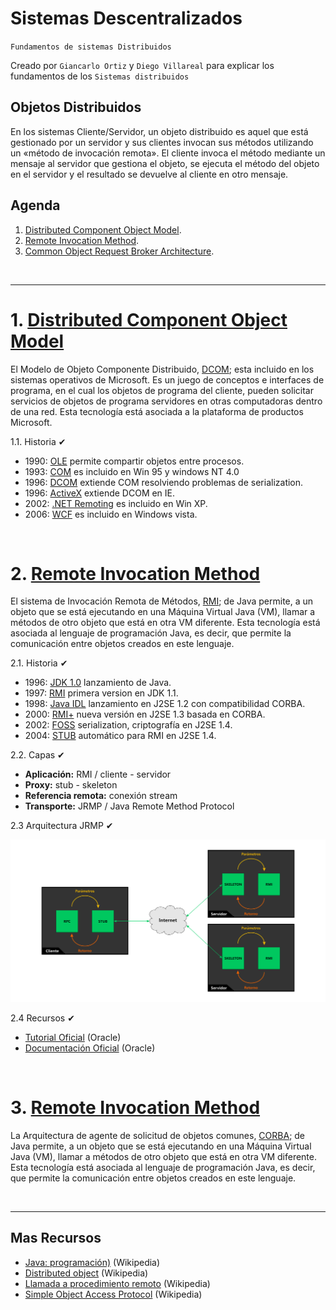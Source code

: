 # Sistemas Descentralizados
<p><code>Fundamentos de sistemas Distribuidos</code></p>
<p>Creado por <code>Giancarlo Ortiz</code> y <code>Diego Villareal</code> para explicar los fundamentos de los <code>Sistemas distribuidos</code></p>

## Objetos Distribuidos
En los sistemas Cliente/Servidor, un objeto distribuido es aquel que está gestionado por un servidor y sus clientes invocan sus métodos utilizando un «método de invocación remota». El cliente invoca el método mediante un mensaje al servidor que gestiona el objeto, se ejecuta el método del objeto en el servidor y el resultado se devuelve al cliente en otro mensaje.


## Agenda
1. [Distributed Component Object Model](#1-distributed-component-object-model).
1. [Remote Invocation Method](#2-remote-invocation-method).
1. [Common Object Request Broker Architecture](#2-common-object-request-broker-architecture).

<br>

---
# 1. [Distributed Component Object Model](#agenda)
El Modelo de Objeto Componente Distribuido, [DCOM][1]; esta incluido en los sistemas operativos de Microsoft. Es un juego de conceptos e interfaces de programa, en el cual los objetos de programa del cliente, pueden solicitar servicios de objetos de programa servidores en otras computadoras dentro de una red. Esta tecnología está asociada a la plataforma de productos Microsoft.

[1]:https://es.wikipedia.org/wiki/Modelo_de_Objetos_de_Componentes_Distribuidos


1.1. Historia ✔
* 1990: [OLE][11_1] permite compartir objetos entre procesos.
* 1993: [COM][11_2] es incluido en Win 95 y windows NT 4.0
* 1996: [DCOM][11_3] extiende COM resolviendo problemas de serialization.
* 1996: [ActiveX][11_4] extiende DCOM en IE.
* 2002: [.NET Remoting][11_5] es incluido en Win XP.
* 2006: [WCF][11_6] es incluido en Windows vista.

[11_1]:https://es.wikipedia.org/wiki/Object_Linking_and_Embedding
[11_2]:https://es.wikipedia.org/wiki/Component_Object_Model
[11_3]:https://es.wikipedia.org/wiki/Modelo_de_Objetos_de_Componentes_Distribuidos
[11_4]:https://es.wikipedia.org/wiki/ActiveX
[11_5]:https://en.m.wikipedia.org/wiki/.NET_Remoting
[11_6]:https://es.wikipedia.org/wiki/Windows_Communication_Foundation

<br>

# 2. [Remote Invocation Method](#agenda)
El sistema de Invocación Remota de Métodos, [RMI][2]; de Java permite, a un objeto que se está ejecutando en una Máquina Virtual Java (VM), llamar a métodos de otro objeto que está en otra VM diferente. Esta tecnología está asociada al lenguaje de programación Java, es decir, que permite la comunicación entre objetos creados en este lenguaje.

[2]:https://es.wikipedia.org/wiki/Java_Remote_Method_Invocation

2.1. Historia ✔
* 1996: [JDK 1.0][21_1] lanzamiento de Java.
* 1997: [RMI][21_2] primera version en JDK 1.1.
* 1998: [Java IDL][21_3] lanzamiento en J2SE 1.2 con compatibilidad CORBA.
* 2000: [RMI+][21_4] nueva versión en J2SE 1.3 basada en CORBA.
* 2002: [FOSS][21_5] serialization, criptografía en J2SE 1.4.
* 2004: [STUB][21_6] automático para RMI en J2SE 1.4.

[21_1]:https://en.wikipedia.org/wiki/Java_version_history
[21_2]:https://es.wikipedia.org/wiki/Java_Remote_Method_Invocation
[21_3]:https://es.wikipedia.org/wiki/Java_IDL
[21_4]:https://es.wikipedia.org/wiki/Java_SE
[21_5]:https://es.wikipedia.org/wiki/Software_libre_y_de_c%C3%B3digo_abierto
[21_6]:https://es.wikipedia.org/wiki/Stub

2.2. Capas ✔
* __Aplicación:__ RMI / cliente - servidor
* __Proxy:__ stub - skeleton
* __Referencia remota:__ conexión stream
* __Transporte:__ JRMP / Java Remote Method Protocol

2.3 Arquitectura JRMP ✔

![Imagen de Arquitectura RMI](../img/rmi-architecture.svg "Java Remote Method Protocol")

2.4 Recursos ✔
* [Tutorial Oficial](https://docs.oracle.com/javase/tutorial/rmi/index.html) (Oracle)
* [Documentación Oficial](https://docs.oracle.com/javase/7/docs/technotes/guides/rmi/index.html) (Oracle)


<br>

# 3. [Remote Invocation Method](#agenda)
La Arquitectura de agente de solicitud de objetos comunes, [CORBA][3]; de Java permite, a un objeto que se está ejecutando en una Máquina Virtual Java (VM), llamar a métodos de otro objeto que está en otra VM diferente. Esta tecnología está asociada al lenguaje de programación Java, es decir, que permite la comunicación entre objetos creados en este lenguaje.

[3]:https://es.wikipedia.org/wiki/CORBA

<br>

---
## Mas Recursos
- [Java: programación)](https://es.wikipedia.org/wiki/Java_(lenguaje_de_programaci%C3%B3n)) (Wikipedia)
- [Distributed object](https://en.m.wikipedia.org/wiki/Distributed_object) (Wikipedia)
- [Llamada a procedimiento remoto](https://es.wikipedia.org/wiki/Llamada_a_procedimiento_remotos) (Wikipedia)
- [Simple Object Access Protocol](https://es.wikipedia.org/wiki/Simple_Object_Access_Protocol) (Wikipedia)